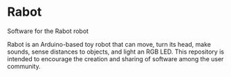 # Rabot
Software for the Rabot robot

Rabot is an Arduino-based toy robot that can move, turn its head, make sounds, sense distances to objects, and light an RGB LED. This repository is intended to encourage the creation and sharing of software among the user community.
